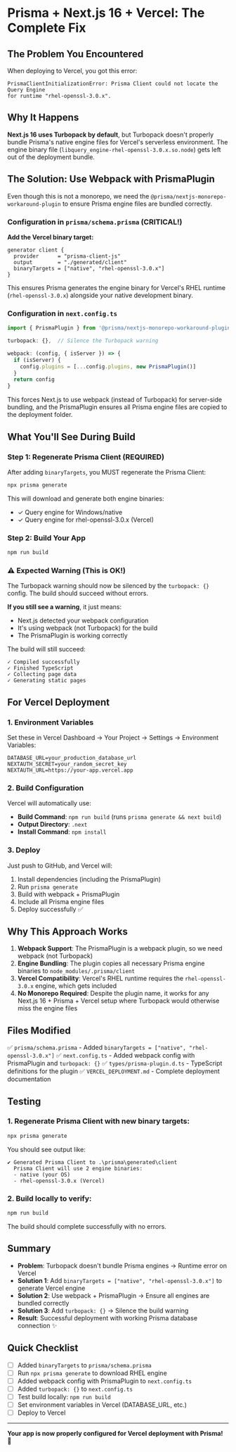 # Prisma + Next.js 16 + Vercel: The Complete Fix

## The Problem You Encountered

When deploying to Vercel, you got this error:
```
PrismaClientInitializationError: Prisma Client could not locate the Query Engine 
for runtime "rhel-openssl-3.0.x".
```

## Why It Happens

**Next.js 16 uses Turbopack by default**, but Turbopack doesn't properly bundle Prisma's native engine files for Vercel's serverless environment. The engine binary file (`libquery_engine-rhel-openssl-3.0.x.so.node`) gets left out of the deployment bundle.

## The Solution: Use Webpack with PrismaPlugin

Even though this is not a monorepo, we need the `@prisma/nextjs-monorepo-workaround-plugin` to ensure Prisma engine files are bundled correctly.

### Configuration in `prisma/schema.prisma` (CRITICAL!)

**Add the Vercel binary target:**

```prisma
generator client {
  provider      = "prisma-client-js"
  output        = "./generated/client"
  binaryTargets = ["native", "rhel-openssl-3.0.x"]
}
```

This ensures Prisma generates the engine binary for Vercel's RHEL runtime (`rhel-openssl-3.0.x`) alongside your native development binary.

### Configuration in `next.config.ts`

```typescript
import { PrismaPlugin } from '@prisma/nextjs-monorepo-workaround-plugin'

turbopack: {},  // Silence the Turbopack warning

webpack: (config, { isServer }) => {
  if (isServer) {
    config.plugins = [...config.plugins, new PrismaPlugin()]
  }
  return config
}
```

This forces Next.js to use webpack (instead of Turbopack) for server-side bundling, and the PrismaPlugin ensures all Prisma engine files are copied to the deployment folder.

## What You'll See During Build

### Step 1: Regenerate Prisma Client (REQUIRED)

After adding `binaryTargets`, you MUST regenerate the Prisma Client:

```bash
npx prisma generate
```

This will download and generate both engine binaries:
- ✓ Query engine for Windows/native
- ✓ Query engine for rhel-openssl-3.0.x (Vercel)

### Step 2: Build Your App

```bash
npm run build
```

### ⚠️ Expected Warning (This is OK!)

The Turbopack warning should now be silenced by the `turbopack: {}` config. The build should succeed without errors.

**If you still see a warning**, it just means:
- Next.js detected your webpack configuration
- It's using webpack (not Turbopack) for the build
- The PrismaPlugin is working correctly

The build will still succeed:
```
✓ Compiled successfully
✓ Finished TypeScript  
✓ Collecting page data
✓ Generating static pages
```

## For Vercel Deployment

### 1. Environment Variables

Set these in Vercel Dashboard → Your Project → Settings → Environment Variables:

```
DATABASE_URL=your_production_database_url
NEXTAUTH_SECRET=your_random_secret_key
NEXTAUTH_URL=https://your-app.vercel.app
```

### 2. Build Configuration

Vercel will automatically use:
- **Build Command**: `npm run build` (runs `prisma generate && next build`)
- **Output Directory**: `.next`
- **Install Command**: `npm install`

### 3. Deploy

Just push to GitHub, and Vercel will:
1. Install dependencies (including the PrismaPlugin)
2. Run `prisma generate`
3. Build with webpack + PrismaPlugin
4. Include all Prisma engine files
5. Deploy successfully ✅

## Why This Approach Works

1. **Webpack Support**: The PrismaPlugin is a webpack plugin, so we need webpack (not Turbopack)
2. **Engine Bundling**: The plugin copies all necessary Prisma engine binaries to `node_modules/.prisma/client`
3. **Vercel Compatibility**: Vercel's RHEL runtime requires the `rhel-openssl-3.0.x` engine, which gets included
4. **No Monorepo Required**: Despite the plugin name, it works for any Next.js 16 + Prisma + Vercel setup where Turbopack would otherwise miss the engine files

## Files Modified

✅ `prisma/schema.prisma` - Added `binaryTargets = ["native", "rhel-openssl-3.0.x"]`
✅ `next.config.ts` - Added webpack config with PrismaPlugin and `turbopack: {}`
✅ `types/prisma-plugin.d.ts` - TypeScript definitions for the plugin
✅ `VERCEL_DEPLOYMENT.md` - Complete deployment documentation

## Testing

### 1. Regenerate Prisma Client with new binary targets:
```bash
npx prisma generate
```

You should see output like:
```
✔ Generated Prisma Client to .\prisma\generated\client
  Prisma Client will use 2 engine binaries:
  - native (your OS)
  - rhel-openssl-3.0.x (Vercel)
```

### 2. Build locally to verify:
```bash
npm run build
```

The build should complete successfully with no errors.

## Summary

- **Problem**: Turbopack doesn't bundle Prisma engines → Runtime error on Vercel
- **Solution 1**: Add `binaryTargets = ["native", "rhel-openssl-3.0.x"]` to generate Vercel engine
- **Solution 2**: Use webpack + PrismaPlugin → Ensure all engines are bundled correctly
- **Solution 3**: Add `turbopack: {}` → Silence the build warning
- **Result**: Successful deployment with working Prisma database connection ✨

## Quick Checklist

- [ ] Added `binaryTargets` to `prisma/schema.prisma`
- [ ] Run `npx prisma generate` to download RHEL engine
- [ ] Added webpack config with PrismaPlugin to `next.config.ts`
- [ ] Added `turbopack: {}` to `next.config.ts`
- [ ] Test build locally: `npm run build`
- [ ] Set environment variables in Vercel (DATABASE_URL, etc.)
- [ ] Deploy to Vercel

---

**Your app is now properly configured for Vercel deployment with Prisma!** 🚀
